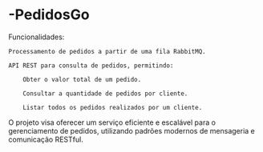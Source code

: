 # -PedidosGo
Funcionalidades:

    Processamento de pedidos a partir de uma fila RabbitMQ.

    API REST para consulta de pedidos, permitindo:

        Obter o valor total de um pedido.

        Consultar a quantidade de pedidos por cliente.

        Listar todos os pedidos realizados por um cliente.

O projeto visa oferecer um serviço eficiente e escalável para o gerenciamento de pedidos, utilizando padrões modernos de mensageria e comunicação RESTful.